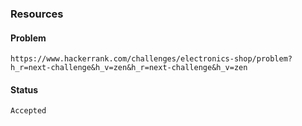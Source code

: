 ### Resources

#### Problem

    https://www.hackerrank.com/challenges/electronics-shop/problem?h_r=next-challenge&h_v=zen&h_r=next-challenge&h_v=zen

#### Status

    Accepted
